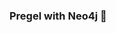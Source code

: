 ### Pregel with Neo4j 🚀



































































































































 































































































































































































































